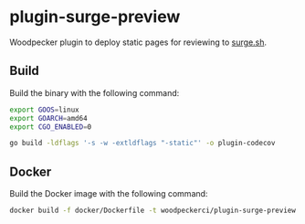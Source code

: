 # plugin-surge-preview

Woodpecker plugin to deploy static pages for reviewing to [surge.sh](https://surge.sh/).

## Build

Build the binary with the following command:

```sh
export GOOS=linux
export GOARCH=amd64
export CGO_ENABLED=0

go build -ldflags '-s -w -extldflags "-static"' -o plugin-codecov
```

## Docker

Build the Docker image with the following command:

```sh
docker build -f docker/Dockerfile -t woodpeckerci/plugin-surge-preview .
```
